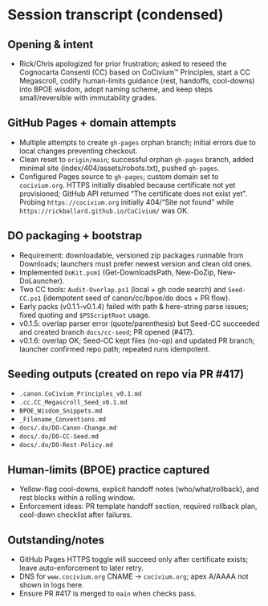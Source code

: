 # Session transcript (condensed)

## Opening & intent
- Rick/Chris apologized for prior frustration; asked to reseed the Cognocarta Consenti (CC) based on CoCivium™ Principles, start a CC Megascroll, codify human-limits guidance (rest, handoffs, cool-downs) into BPOE wisdom, adopt naming scheme, and keep steps small/reversible with immutability grades.

## GitHub Pages + domain attempts
- Multiple attempts to create `gh-pages` orphan branch; initial errors due to local changes preventing checkout.
- Clean reset to `origin/main`; successful orphan `gh-pages` branch, added minimal site (index/404/assets/robots.txt), pushed `gh-pages`.
- Configured Pages source to `gh-pages`; custom domain set to `cocivium.org`. HTTPS initially disabled because certificate not yet provisioned; GitHub API returned “The certificate does not exist yet”. Probing `https://cocivium.org` initially 404/“Site not found” while `https://rickballard.github.io/CoCivium/` was OK.

## DO packaging + bootstrap
- Requirement: downloadable, versioned zip packages runnable from Downloads; launchers must prefer newest version and clean old ones.
- Implemented `DoKit.psm1` (Get-DownloadsPath, New-DoZip, New-DoLauncher).
- Two CC tools: `Audit-Overlap.ps1` (local + gh code search) and `Seed-CC.ps1` (idempotent seed of canon/cc/bpoe/do docs + PR flow).
- Early packs (v0.1.1–v0.1.4) failed with path & here-string parse issues; fixed quoting and `$PSScriptRoot` usage.
- v0.1.5: overlap parser error (quote/parenthesis) but Seed-CC succeeded and created branch `docs/cc-seed`; PR opened (#417).
- v0.1.6: overlap OK; Seed-CC kept files (no-op) and updated PR branch; launcher confirmed repo path; repeated runs idempotent.

## Seeding outputs (created on repo via PR #417)
- `.canon.CoCivium_Principles_v0.1.md`
- `.cc.CC_Megascroll_Seed_v0.1.md`
- `BPOE_Wisdom_Snippets.md`
- `_Filename_Conventions.md`
- `docs/.do/DO-Canon-Change.md`
- `docs/.do/DO-CC-Seed.md`
- `docs/.do/DO-Rest-Policy.md`

## Human-limits (BPOE) practice captured
- Yellow-flag cool-downs, explicit handoff notes (who/what/rollback), and rest blocks within a rolling window.
- Enforcement ideas: PR template handoff section, required rollback plan, cool-down checklist after failures.

## Outstanding/notes
- GitHub Pages HTTPS toggle will succeed only after certificate exists; leave auto-enforcement to later retry.
- DNS for `www.cocivium.org` CNAME → `cocivium.org`; apex A/AAAA not shown in logs here.
- Ensure PR #417 is merged to `main` when checks pass.

